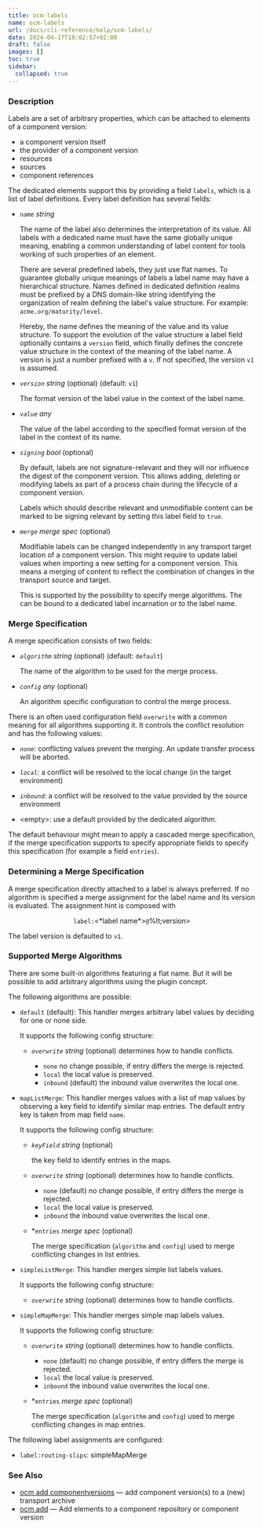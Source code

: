 ```yaml
---
title: ocm-labels
name: ocm-labels
url: /docs/cli-reference/help/ocm-labels/
date: 2024-04-17T18:02:57+02:00
draft: false
images: []
toc: true
sidebar:
  collapsed: true
---
```

### Description


Labels are a set of arbitrary properties, which can be attached to elements
of a component version:
- a component version itself
- the provider of a component version
- resources
- sources
- component references

The dedicated elements support this by providing a field <code>labels</code>,
which is a list of label definitions. Every label definition has several fields:

- *<code>name</code>* *string* 

  The name of the label also determines the interpretation of its value. All labels
  with a dedicated name must have the same globally unique meaning, enabling a
  common understanding of label content for tools working of such properties of an
  element.

  There are several predefined labels, they just use flat names. To guarantee
  globally unique meanings of labels a label name may have a hierarchical
  structure. Names defined in dedicated definition realms must be prefixed by
  a DNS domain-like string identifying the organization of realm defining the
  label's value structure. For example: <code>acme.org/maturity/level</code>.

  Hereby, the name defines the meaning of the value and its value structure.
  To support the evolution of the value structure a label field optionally
  contains a <code>version</code> field, which finally defines the concrete
  value structure in the context of the meaning of the label name. A version
  is just a number prefixed with a <code>v</code>. If not specified, the
  version <code>v1</code> is assumed.

- *<code>version</code>* *string* (optional) (default: <code>v1</code>)

  The format version of the label value in the context of the label name.

- *<code>value</code>* *any*

  The value of the label according to the specified format version of the
  label in the context of its name.

- *<code>signing</code>* *bool* (optional)

  By default, labels are not signature-relevant and they will nor influence the
  digest of the component version. This allows adding, deleting or modifying
  labels as part of a process chain during the lifecycle of a component version.

  Labels which should describe relevant and unmodifiable content can be marked
  to be signing relevant by setting this label field to <code>true</code>.

- *<code>merge</code>* *merge spec* (optional)
  
  Modifiable labels can be changed independently in any transport target
  location of a component version. This might require to update label values
  when importing a new setting for a component version. This means a merging
  of content to reflect the combination of changes in the transport source and
  target.

  This is supported by the possibility to specify merge algorithms.
  The can be bound to a dedicated label incarnation or to the label name.

### Merge Specification

A merge specification consists of two fields:

- *<code>algorithm</code>* *string* (optional) (default: <code>default</code>)

  The name of the algorithm to be used for the merge process.

- *<code>config</code>* *any* (optional)

  An algorithm specific configuration to control the merge process.

There is an often used configuration field <code>overwrite</code> with a common
meaning for all algorithms supporting it. It controls the conflict resolution
and has the following values:

- *<code>none</code>*: conflicting values prevent the merging. An update
  transfer process will be aborted.

- *<code>local</code>*: a conflict will be resolved to the local change
  (in the target environment)

- *<code>inbound</code>*: a conflict will be resolved to the value provided
  by the source environment

- &lt;empty>: use a default provided by the dedicated algorithm.

The default behaviour might mean to apply a cascaded merge specification, if
the merge specification supports to specify appropriate fields to specify
this specification (for example a field <code>entries</code>).

### Determining a Merge Specification

A merge specification directly attached to a label is always preferred.
If no algorithm is specified a merge assignment for the label name and
its version is evaluated. The assignment hint is composed with

<center>
 <code>label:</code>&lt;*label name*><code>@</code>%lt;version>
</center>

The label version is defaulted to <code>v1</code>.

### Supported Merge Algorithms

There are some built-in algorithms featuring a flat name. But it will be
possible to add arbitrary algorithms using the plugin concept. 

The following algorithms are possible:
  - <code>default</code> (default): This handler merges arbitrary label values by deciding for
    one or none side.
    
    It supports the following config structure:
    - *<code>overwrite</code>* *string* (optional) determines how to handle conflicts.
    
      - <code>none</code> no change possible, if entry differs the merge is rejected.
      - <code>local</code> the local value is preserved.
      - <code>inbound</code> (default) the inbound value overwrites the local one.
    

  - <code>mapListMerge</code>: This handler merges values with a list of map values by observing a key field
    to identify similar map entries.
    The default entry key is taken from map field <code>name</code>.
    
    It supports the following config structure:
    - *<code>keyField</code>* *string* (optional)
    
      the key field to identify entries in the maps.
    
    - *<code>overwrite</code>* *string* (optional) determines how to handle conflicts.
    
      - <code>none</code> (default) no change possible, if entry differs the merge is rejected.
      - <code>local</code> the local value is preserved.
      - <code>inbound</code> the inbound value overwrites the local one.
    
    - *<code>entries</code> *merge spec* (optional)
    
      The merge specification (<code>algorithm</code> and <code>config</code>) used to merge conflicting
      changes in list entries.
    

  - <code>simpleListMerge</code>: This handler merges simple list labels values.
    
    It supports the following config structure:
    - *<code>overwrite</code>* *string* (optional) determines how to handle conflicts.
    
    

  - <code>simpleMapMerge</code>: This handler merges simple map labels values.
    
    It supports the following config structure:
    - *<code>overwrite</code>* *string* (optional) determines how to handle conflicts.
    
      - <code>none</code> (default) no change possible, if entry differs the merge is rejected.
      - <code>local</code> the local value is preserved.
      - <code>inbound</code> the inbound value overwrites the local one.
    
    - *<code>entries</code> *merge spec* (optional)
    
      The merge specification (<code>algorithm</code> and <code>config</code>) used to merge conflicting
      changes in map entries.
    



The following label assignments are configured:
  - <code>label:routing-slips</code>: simpleMapMerge


### See Also

* [ocm add componentversions](/docs/cli-reference/add/componentversions)	 &mdash; add component version(s) to a (new) transport archive
* [ocm add](/docs/cli-reference/add)	 &mdash; Add elements to a component repository or component version

